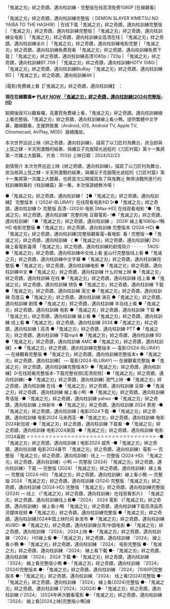 「鬼滅之刃」絆之奇蹟，邁向柱訓練 - 完整版在线高清免费1080P [在線觀看]

「鬼滅之刃」絆之奇蹟，邁向柱訓練完整版（ DEMON SLAYER KIMETSU NO YAIBA TO THE HASHIR）| 在线下载「鬼滅之刃」絆之奇蹟，邁向柱訓練完整版 | 「鬼滅之刃」絆之奇蹟，邁向柱訓練完整版 | 「鬼滅之刃」絆之奇蹟，邁向柱訓練全电影 | 「鬼滅之刃」絆之奇蹟，邁向柱訓練全高清在线 | 「鬼滅之刃」絆之奇蹟，邁向柱訓練全片 | 「鬼滅之刃」絆之奇蹟，邁向柱訓練电影完整 | 「鬼滅之刃」絆之奇蹟，邁向柱訓練免费观看 「鬼滅之刃」絆之奇蹟，邁向柱訓練免费下载 | 「鬼滅之刃」絆之奇蹟，邁向柱訓練高清1080p / 720p | 「鬼滅之刃」絆之奇蹟，邁向柱訓練BT.709 | 「鬼滅之刃」絆之奇蹟，邁向柱訓練HDTV 1080i | 「鬼滅之刃」絆之奇蹟，邁向柱訓練BluRay 「鬼滅之刃」絆之奇蹟，邁向柱訓練BD | 「鬼滅之刃」絆之奇蹟，邁向柱訓練4K |

(電影)免費線上看【「鬼滅之刃」絆之奇蹟，邁向柱訓練】 ： 


<b>現在在線觀看☛ [PLAY NOW 「鬼滅之刃」絆之奇蹟，邁向柱訓練(2024)完整版-HD](https://95movp.com/zh/movie/1216221)  </b>

點開後就可以觀看囉，高畫質免費線上看，「鬼滅之刃」絆之奇蹟，邁向柱訓練線上看完整版、「鬼滅之刃」絆之奇蹟，邁向柱訓練線上看小鴨。提供繁體中文字幕，離線觀看，支援跨裝置（Android, iOS, Android TV, Apple TV, Chromecast, AirPlay, MOD）接續播放。

本次世界巡迴上映《絆之奇蹟，邁向柱訓練》，描寫了以刀匠村為舞台，炭治郎與上弦之肆・半天狗激戰的結果，與禰豆子克服陽光過程的《刀匠村篇》第十一集將第一次躍上大銀幕。
片長：103分 上映日期：2024/02/23

劇情簡介
本次世界巡迴上映《絆之奇蹟，邁向柱訓練》，描寫了以刀匠村為舞台，炭治郎與上弦之肆・半天狗激戰的結果，與禰豆子克服陽光過程的《刀匠村篇》第十一集將第一次躍上大銀幕，也將首次公開描寫為了與鬼舞辻󠄀 無慘決戰所進行的柱訓練開幕的《柱訓練篇》第一集，本次保證絕無冷場！


●「鬼滅之刃」絆之奇蹟，邁向柱訓練 ! 【●「鬼滅之刃」絆之奇蹟，邁向柱訓練】 完整版本《 !2024!-BLURAY》在线观看电影HD
▷●「鬼滅之刃」絆之奇蹟，邁向柱訓練 ▷ 完整版 高清- (2024) 电影 |IMax-HD| 在线观看电影 “●「鬼滅之刃」絆之奇蹟，邁向柱訓練” 完整的电
豆瓣電影- !●「鬼滅之刃」絆之奇蹟，邁向柱訓練! 『●「鬼滅之刃」絆之奇蹟，邁向柱訓練 』 2024! 線上看1080p~!鴨HD 电影完整版
●「鬼滅之刃」絆之奇蹟，邁向柱訓練 完整版本 (2024-HD) ●「鬼滅之刃」絆之奇蹟，邁向柱訓練]完整版觀看電~看电影. 看 ! 完整版 ~●「鬼滅之刃」絆之奇蹟，邁向柱訓練 《 ●「鬼滅之刃」絆之奇蹟，邁向柱訓練] Zh》 線上看電影臺灣
「鬼滅之刃」絆之奇蹟，邁向柱訓練的剧情简介 · · · · · ·
TAGS:
●「鬼滅之刃」絆之奇蹟，邁向柱訓練中文线上看
釜山行完整版线上看
●「鬼滅之刃」絆之奇蹟，邁向柱訓練中文字幕
●「鬼滅之刃」絆之奇蹟，邁向柱訓練完整版
●「鬼滅之刃」絆之奇蹟，邁向柱訓練电影
●「鬼滅之刃」絆之奇蹟，邁向柱訓練中文
●「鬼滅之刃」絆之奇蹟，邁向柱訓練 什么时候上映
●「鬼滅之刃」絆之奇蹟，邁向柱訓練 在线
●「鬼滅之刃」絆之奇蹟，邁向柱訓練 线上看
●「鬼滅之刃」絆之奇蹟，邁向柱訓練 预告
●「鬼滅之刃」絆之奇蹟，邁向柱訓練 下载
●「鬼滅之刃」絆之奇蹟，邁向柱訓練 英文
●「鬼滅之刃」絆之奇蹟，邁向柱訓練 百度云
●「鬼滅之刃」絆之奇蹟，邁向柱訓練 演员
●「鬼滅之刃」絆之奇蹟，邁向柱訓練 剧情
●「鬼滅之刃」絆之奇蹟，邁向柱訓練 半岛线上看
●「鬼滅之刃」絆之奇蹟，邁向柱訓練 电影
●「鬼滅之刃」絆之奇蹟，邁向柱訓練 下载
●「鬼滅之刃」絆之奇蹟，邁向柱訓練 線上看
●「鬼滅之刃」絆之奇蹟，邁向柱訓練 线上看
●「鬼滅之刃」絆之奇蹟，邁向柱訓練 2024
●「鬼滅之刃」絆之奇蹟，邁向柱訓練 ] 高清
●「鬼滅之刃」絆之奇蹟，邁向柱訓練 PTT
●「鬼滅之刃」絆之奇蹟，邁向柱訓練 下载mp4
●「鬼滅之刃」絆之奇蹟，邁向柱訓練 BD
●「鬼滅之刃」絆之奇蹟，邁向柱訓練 AMC
●「鬼滅之刃」絆之奇蹟，邁向柱訓練〛»
●「鬼滅之刃」絆之奇蹟，邁向柱訓練完整版本 — 電影(2024-BLURAY) — 在線觀看完整版
●「鬼滅之刃」絆之奇蹟，邁向柱訓練完整版本»
●「鬼滅之刃」絆之奇蹟，邁向柱訓練〛 — 電影(2024-BLURAY) — 在線觀看完整版
●「鬼滅之刃」絆之奇蹟，邁向柱訓練完整版本▷
●「鬼滅之刃」絆之奇蹟，邁向柱訓練〛▷在线观看完整版本-下载完整视频[高清视频]
-●「鬼滅之刃」絆之奇蹟，邁向柱訓練(
-●「鬼滅之刃」絆之奇蹟，邁向柱訓練) 澳門上映
-●「鬼滅之刃」絆之奇蹟，邁向柱訓練 在线
-●「鬼滅之刃」絆之奇蹟，邁向柱訓練 豆瓣
-●「鬼滅之刃」絆之奇蹟，邁向柱訓練 線上看小鸭
-●「鬼滅之刃」絆之奇蹟，邁向柱訓練 粤语版
-●「鬼滅之刃」絆之奇蹟，邁向柱訓練 yahoo
-●「鬼滅之刃」絆之奇蹟，邁向柱訓練 上映新年
-●「鬼滅之刃」絆之奇蹟，邁向柱訓練 2024 票房
-●「鬼滅之刃」絆之奇蹟，邁向柱訓練 ] 电影2024下载
-●「鬼滅之刃」絆之奇蹟，邁向柱訓練 电影2024 马来西亚
-●「鬼滅之刃」絆之奇蹟，邁向柱訓練 电影2024新加坡
-●「鬼滅之刃」絆之奇蹟，邁向柱訓練 下载看
-●「鬼滅之刃」絆之奇蹟，邁向柱訓練 电影2024美国
-●「鬼滅之刃」絆之奇蹟，邁向柱訓練 电影2024喜剧
✧✧✧✧✧✧✧✧✧✧✧✧✧✧✧✧✧✧✧✧✧✧✧✧✧✧✧✧✧✧✧✧✧✧✧
-●「鬼滅之刃」絆之奇蹟，邁向柱訓練 ] 电影2024 威秀
-●「鬼滅之刃」絆之奇蹟，邁向柱訓練 电影2024春节
「鬼滅之刃」絆之奇蹟，邁向柱訓練〉電影 ― 完整版
「鬼滅之刃」絆之奇蹟，邁向柱訓練〉线上 ― 完整版 (2024-HD)
「鬼滅之刃」絆之奇蹟，邁向柱訓練〉小鸭 ― 完整版 (2024)
「鬼滅之刃」絆之奇蹟，邁向柱訓練〉下载 ― 完整版 (2024)
「鬼滅之刃」絆之奇蹟，邁向柱訓練〉線上看 ― 完整版 (2024-HD)
「鬼滅之刃」絆之奇蹟，邁向柱訓練〉線上看小鴨 ― 完整版 2024
「鬼滅之刃」絆之奇蹟，邁向柱訓練 (2024) 完整版
「鬼滅之刃」絆之奇蹟，邁向柱訓練 (2024-HD) 完整版
「鬼滅之刃」絆之奇蹟，邁向柱訓練完整版 (2024) ― 线上
《「鬼滅之刃」絆之奇蹟，邁向柱訓練〉在线观看影片》
「鬼滅之刃」絆之奇蹟，邁向柱訓練线上看●『2024』 2024
電影 《「鬼滅之刃」絆之奇蹟，邁向柱訓練》 線上看小鴨
「鬼滅之刃」絆之奇蹟，邁向柱訓練下载高清品质
流媒体视频 ●「鬼滅之刃」絆之奇蹟，邁向柱訓練完整版
●「鬼滅之刃」絆之奇蹟，邁向柱訓練2024中国上映时间
新发布 ●「鬼滅之刃」絆之奇蹟，邁向柱訓練AV/BD- ●「鬼滅之刃」絆之奇蹟，邁向柱訓練台湾/中国电影
●-「鬼滅之刃」絆之奇蹟，邁向柱訓練 『2024』 2024上映
●-「鬼滅之刃」絆之奇蹟，邁向柱訓練 『2024』 HD線上看
●-「鬼滅之刃」絆之奇蹟，邁向柱訓練 『2024』 線上看小鴨
●-「鬼滅之刃」絆之奇蹟，邁向柱訓練 『2024』 电影完整版
●-「鬼滅之刃」絆之奇蹟，邁向柱訓練 『2024』 線上看下載
●-「鬼滅之刃」絆之奇蹟，邁向柱訓練 『2024』 2024 下載
●-「鬼滅之刃」絆之奇蹟，邁向柱訓練 『2024』 線上看完整版小鴨
●-「鬼滅之刃」絆之奇蹟，邁向柱訓練 『2024』 (2024)完整版本
●-「鬼滅之刃」絆之奇蹟，邁向柱訓練 『2024』 |1080P|完整版本
●-「鬼滅之刃」絆之奇蹟，邁向柱訓練 『2024』 线上看(2024)完整版
●-「鬼滅之刃」絆之奇蹟，邁向柱訓練 『2024』 線上看(2024)完整版
●-「鬼滅之刃」絆之奇蹟，邁向柱訓練 (『2024』 )(2024)
●-「鬼滅之刃」絆之奇蹟，邁向柱訓練 (『2024』 )2024年再次觀看電影
●-「鬼滅之刃」絆之奇蹟，邁向柱訓練 『2024』 線上看|2024上映|完整版小鴨|線
